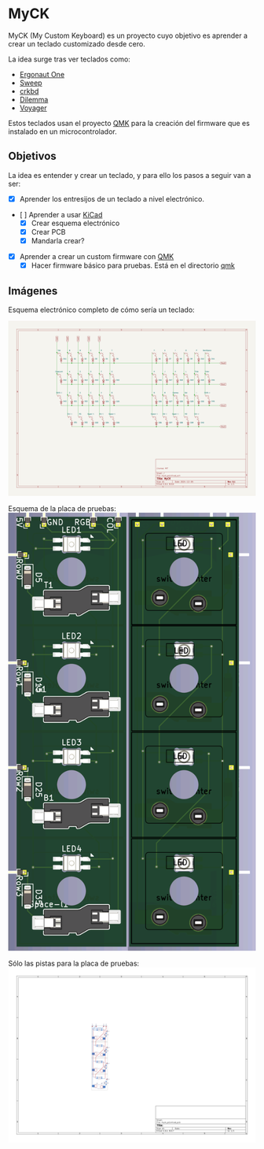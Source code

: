 # MyCK
MyCK (My Custom Keyboard) es un proyecto cuyo objetivo es aprender a crear un teclado customizado desde cero.

La idea surge tras ver teclados como:

- [Ergonaut One](https://github.com/ergonautkb/one)
- [Sweep](https://github.com/davidphilipbarr/Sweep)
- [crkbd](https://github.com/kluelesskk/crkbd)
- [Dilemma](https://github.com/Bastardkb/Dilemma)
- [Voyager](https://www.zsa.io/voyager)

Estos teclados usan el proyecto [QMK](https://qmk.fm/) para la creación del firmware que es instalado en un microcontrolador.


## Objetivos

La idea es entender y crear un teclado, y para ello los pasos a seguir van a ser:

- [x] Aprender los entresijos de un teclado a nivel electrónico.
- [ ] Aprender a usar [KiCad](https://www.kicad.org/)
  - [x] Crear esquema electrónico
  - [x] Crear PCB
  - [x] Mandarla crear?
- [x] Aprender a crear un custom firmware con [QMK](https://qmk.fm/)
  - [x] Hacer firmware básico para pruebas. Está en el directorio [qmk](./qmk)

## Imágenes

Esquema electrónico completo de cómo sería un teclado:

![esquema electrónico](img/myck_pcb.svg)

Esquema de la placa de pruebas:
![esquema placa](img/myck_pcb.png)

Sólo las pistas para la placa de pruebas:
![esquema placa](img/myck_pcb-brd.svg)

